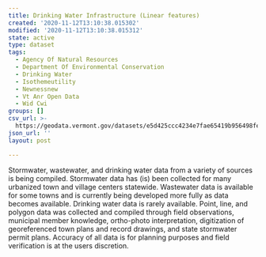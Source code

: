 ```yaml
---
title: Drinking Water Infrastructure (Linear features)
created: '2020-11-12T13:10:38.015302'
modified: '2020-11-12T13:10:38.015312'
state: active
type: dataset
tags:
  - Agency Of Natural Resources
  - Department Of Environmental Conservation
  - Drinking Water
  - Isothemeutility
  - Newnessnew
  - Vt Anr Open Data
  - Wid Cwi
groups: []
csv_url: >-
  https://geodata.vermont.gov/datasets/e5d425ccc4234e7fae65419b956498fe_168.csv?outSR=%7B%22latestWkid%22%3A32145%2C%22wkid%22%3A32145%7D
json_url: ''
layout: post

---
```

Stormwater, wastewater, and drinking water data from a variety of sources is being compiled. Stormwater data has (is) been collected for many urbanized town and village centers statewide. Wastewater data is available for some towns and is currently being developed more fully as data becomes available. Drinking water data is rarely available.  Point, line, and polygon data was collected and compiled through field observations, municipal member knowledge, ortho-photo interpretation, digitization of georeferenced town plans and record drawings, and state stormwater permit plans.  Accuracy of all data is for planning purposes and field verification is at the users discretion.
